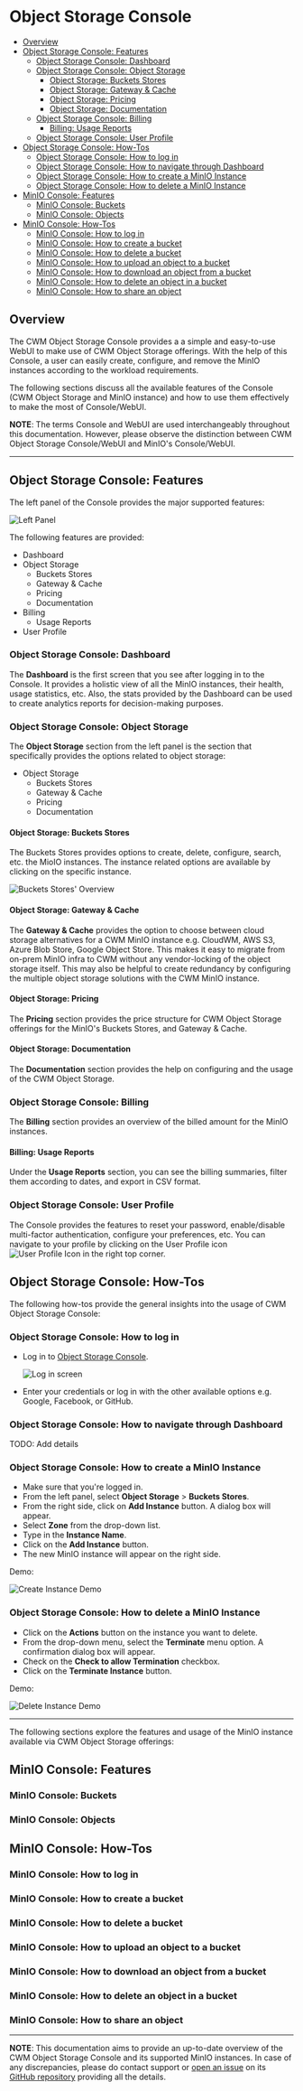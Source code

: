 # Object Storage Console

- [Overview](#overview)
- [Object Storage Console: Features](#object-storage-console-features)
  - [Object Storage Console: Dashboard](#object-storage-console-dashboard)
  - [Object Storage Console: Object Storage](#object-storage-console-object-storage)
    - [Object Storage: Buckets Stores](#object-storage-buckets-stores)
    - [Object Storage: Gateway & Cache](#object-storage-gateway--cache)
    - [Object Storage: Pricing](#object-storage-pricing)
    - [Object Storage: Documentation](#object-storage-documentation)
  - [Object Storage Console: Billing](#object-storage-console-billing)
    - [Billing: Usage Reports](#billing-usage-reports)
  - [Object Storage Console: User Profile](#object-storage-console-user-profile)
- [Object Storage Console: How-Tos](#object-storage-console-how-tos)
  - [Object Storage Console: How to log in](#object-storage-console-how-to-log-in)
  - [Object Storage Console: How to navigate through Dashboard](#object-storage-console-how-to-navigate-through-dashboard)
  - [Object Storage Console: How to create a MinIO Instance](#object-storage-console-how-to-create-a-minio-instance)
  - [Object Storage Console: How to delete a MinIO Instance](#object-storage-console-how-to-delete-a-minio-instance)
- [MinIO Console: Features](#minio-console-features)
  - [MinIO Console: Buckets](#minio-console-buckets)
  - [MinIO Console: Objects](#minio-console-objects)
- [MinIO Console: How-Tos](#minio-console-how-tos)
  - [MinIO Console: How to log in](#minio-console-how-to-log-in)
  - [MinIO Console: How to create a bucket](#minio-console-how-to-create-a-bucket)
  - [MinIO Console: How to delete a bucket](#minio-console-how-to-delete-a-bucket)
  - [MinIO Console: How to upload an object to a bucket](#minio-console-how-to-upload-an-object-to-a-bucket)
  - [MinIO Console: How to download an object from a bucket](#minio-console-how-to-download-an-object-from-a-bucket)
  - [MinIO Console: How to delete an object in a bucket](#minio-console-how-to-delete-an-object-in-a-bucket)
  - [MinIO Console: How to share an object](#minio-console-how-to-share-an-object)

## Overview

The CWM Object Storage Console provides a a simple and easy-to-use WebUI to make
use of CWM Object Storage offerings. With the help of this Console, a user can
easily create, configure, and remove the MinIO instances according to the
workload requirements.

The following sections discuss all the available features of the Console (CWM
Object Storage and MinIO instance) and how to use them effectively to make the
most of Console/WebUI.

**NOTE**: The terms Console and WebUI are used interchangeably throughout this
documentation. However, please observe the distinction between CWM Object
Storage Console/WebUI and MinIO's Console/WebUI.

---

## Object Storage Console: Features

The left panel of the Console provides the major supported features:

![Left Panel](images/console/cwm-object-storage/left-panel.png)

The following features are provided:

- Dashboard
- Object Storage
  - Buckets Stores
  - Gateway & Cache
  - Pricing
  - Documentation
- Billing
  - Usage Reports
- User Profile

### Object Storage Console: Dashboard

The **Dashboard** is the first screen that you see after logging in to the
Console. It provides a holistic view of all the MinIO instances, their health,
usage statistics, etc. Also, the stats provided by the Dashboard can be used to
create analytics reports for decision-making purposes.

### Object Storage Console: Object Storage

The **Object Storage** section from the left panel is the section that
specifically provides the options related to object storage:

- Object Storage
  - Buckets Stores
  - Gateway & Cache
  - Pricing
  - Documentation

#### Object Storage: Buckets Stores

The Buckets Stores provides options to create, delete, configure, search, etc.
the MioIO instances. The instance related options are available by clicking on
the specific instance.

![Buckets Stores' Overview](images/console/cwm-object-storage/buckets-stores-overview.png)

#### Object Storage: Gateway & Cache

The **Gateway & Cache** provides the option to choose between cloud storage
alternatives for a CWM MinIO instance e.g. CloudWM, AWS S3, Azure Blob Store,
Google Object Store. This makes it easy to migrate from on-prem MinIO infra to
CWM without any vendor-locking of the object storage itself. This may also be
helpful to create redundancy by configuring the multiple object storage
solutions with the CWM MinIO instance.

#### Object Storage: Pricing

The **Pricing** section provides the price structure for CWM Object Storage
offerings for the MinIO's Buckets Stores, and Gateway & Cache.

#### Object Storage: Documentation

The **Documentation** section provides the help on configuring and the usage of
the CWM Object Storage.

### Object Storage Console: Billing

The **Billing** section provides an overview of the billed amount for the MinIO
instances.

#### Billing: Usage Reports

Under the **Usage Reports** section, you can see the billing summaries, filter
them according to dates, and export in CSV format.

### Object Storage Console: User Profile

The Console provides the features to reset your password, enable/disable
multi-factor authentication, configure your preferences, etc. You can navigate
to your profile by clicking on the User Profile icon
![User Profile Icon](images/console/cwm-object-storage/user-profile-icon.png)
in the right top corner.

## Object Storage Console: How-Tos

The following how-tos provide the general insights into the usage of CWM Object
Storage Console:

### Object Storage Console: How to log in

- Log in to [Object Storage Console](https://objectstorage.cloudwm.com/login).

  ![Log in screen](images/console/cwm-object-storage/log-in-screen.png)

- Enter your credentials or log in with the other available options e.g. Google,
  Facebook, or GitHub.

### Object Storage Console: How to navigate through Dashboard

TODO: Add details

### Object Storage Console: How to create a MinIO Instance

- Make sure that you're logged in.
- From the left panel, select **Object Storage** > **Buckets Stores**.
- From the right side, click on **Add Instance** button. A dialog box will
  appear.
- Select **Zone** from the drop-down list.
- Type in the **Instance Name**.
- Click on the **Add Instance** button.
- The new MinIO instance will appear on the right side.

Demo:

![Create Instance Demo](images/console/cwm-object-storage/demo-create-instance.gif)

### Object Storage Console: How to delete a MinIO Instance

- Click on the **Actions** button on the instance you want to delete.
- From the drop-down menu, select the **Terminate** menu option. A confirmation
  dialog box will appear.
- Check on the **Check to allow Termination** checkbox.
- Click on the **Terminate Instance** button.

Demo:

![Delete Instance Demo](images/console/cwm-object-storage/demo-delete-instance.gif)

---

The following sections explore the features and usage of the MinIO instance
available via CWM Object Storage offerings:

## MinIO Console: Features

### MinIO Console: Buckets

### MinIO Console: Objects

## MinIO Console: How-Tos

### MinIO Console: How to log in

### MinIO Console: How to create a bucket

### MinIO Console: How to delete a bucket

### MinIO Console: How to upload an object to a bucket

### MinIO Console: How to download an object from a bucket

### MinIO Console: How to delete an object in a bucket

### MinIO Console: How to share an object

---

**NOTE**: This documentation aims to provide an up-to-date overview of the CWM
Object Storage Console and its supported MinIO instances. In case of any
discrepancies, please do contact support or
[open an issue](https://github.com/CloudWebManage/cwm-users-documentation/issues/new/choose)
on its [GitHub repository](https://github.com/CloudWebManage/cwm-users-documentation)
providing all the details.
